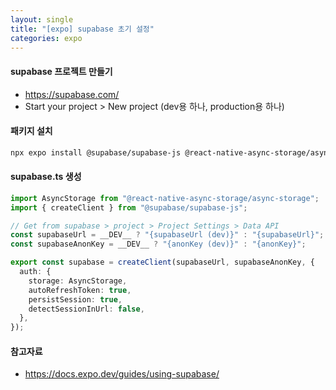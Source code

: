 ```yaml
---
layout: single
title: "[expo] supabase 초기 설정"
categories: expo
---
```


#### supabase 프로젝트 만들기

- https://supabase.com/
- Start your project > New project (dev용 하나, production용 하나)

#### 패키지 설치

```bash
npx expo install @supabase/supabase-js @react-native-async-storage/async-storage react-native-url-polyfill
```

#### supabase.ts 생성

```ts
import AsyncStorage from "@react-native-async-storage/async-storage";
import { createClient } from "@supabase/supabase-js";

// Get from supabase > project > Project Settings > Data API
const supabaseUrl = __DEV__ ? "{supabaseUrl (dev)}" : "{supabaseUrl}";
const supabaseAnonKey = __DEV__ ? "{anonKey (dev)}" : "{anonKey}";

export const supabase = createClient(supabaseUrl, supabaseAnonKey, {
  auth: {
    storage: AsyncStorage,
    autoRefreshToken: true,
    persistSession: true,
    detectSessionInUrl: false,
  },
});
```

#### 참고자료

- https://docs.expo.dev/guides/using-supabase/
